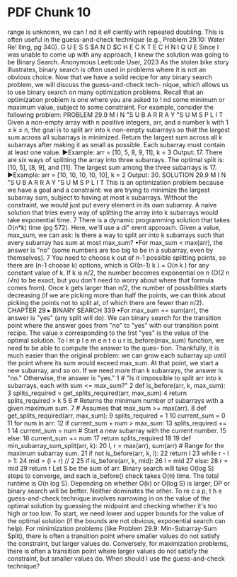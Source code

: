 # PDF Chunk 10

range is unknown, we can ! nd it e# ciently with repeated doubling. This is often useful in the guess-and-check technique (e.g., Problem 29.10: Water Re! lling, pg 340). G U E S S $A N D $C H E C K T E C H N I Q U E Since I was unable to come up with any approach, I knew the solution was going to be Binary Search. Anonymous Leetcode User, 2023 As the stolen bike story illustrates, binary search is often used in problems where it is not an obvious choice. Now that we have a solid recipe for any binary search problem, we will discuss the guess-and-check tech- nique, which allows us to use binary search on many optimization problems. Recall that an optimization problem is one where you are asked to ! nd some minimum or maximum value, subject to some constraint. For example, consider the following problem: PROBLEM 29.9 M I N "S U B A R R A Y "S U M S P L I T Given a non-empty array with n positive integers, arr, and a number k with 1 ≤ k ≤ n, the goal is to split arr into k non-empty subarrays so that the largest sum across all subarrays is minimized. Return the largest sum across all k subarrays after making it as small as possible. Each subarray must contain at least one value. ▶Example: arr = [10, 5, 8, 9, 11], k = 3 Output: 17. There are six ways of splitting the array into three subarrays. The optimal split is: [10, 5], [8, 9], and [11]. The largest sum among the three subarrays is 17. ▶Example: arr = [10, 10, 10, 10, 10], k = 2 Output: 30. SOLUTION 29.9 M I N "S U B A R R A Y "S U M S P L I T This is an optimization problem because we have a goal and a constraint: we are trying to minimize the largest subarray sum, subject to having at most k subarrays. Without the constraint, we would just put every element in its own subarray. A naive solution that tries every way of splitting the array into k subarrays would take exponential time. 7 There is a dynamic programming solution that takes O(n*k) time (pg 572). Here, we'll use a di" erent approach. Given a value, max_sum, we can ask: Is there a way to split arr into k subarrays such that every subarray has sum at most max_sum? •For max_sum < max(arr), the answer is "no" (some numbers are too big to be in a subarray, even by themselves). 7 You need to choose k out of n-1 possible splitting points, so there are (n-1 choose k) options, which is O((n-1) k ) = O(n k ) for any constant value of k. If k is n/2, the number becomes exponential on n (O(2 n /√n) to be exact, but you don't need to worry about where that formula comes from). Once k gets larger than n/2, the number of possibilities starts decreasing (if we are picking more than half the points, we can think about picking the points not to split at, of which there are fewer than n/2). CHAPTER 29 ▸ BINARY SEARCH 339 •For max_sum == sum(arr), the answer is "yes" (any split will do). We can binary search for the transition point where the answer goes from "no" to "yes" with our transition point recipe. The value x corresponding to the !rst "yes" is the value of the optimal solution. To i m p l e m e n t o u r is_before(max_sum) function, we need to be able to compute the answer to the ques- tion. Thankfully, it is much easier than the original problem: we can grow each subarray up until the point where its sum would exceed max_sum. At that point, we start a new subarray, and so on. If we need more than k subarrays, the answer is "no." Otherwise, the answer is "yes." 1 # "Is it impossible to split arr into k subarrays, each with sum <= max_sum?" 2 def is_before(arr, k, max_sum): 3 splits_required = get_splits_required(arr, max_sum) 4 return splits_required > k 5 6 # Returns the minimum number of subarrays with a given maximum sum. 7 # Assumes that max_sum >= max(arr). 8 def get_splits_required(arr, max_sum): 9 splits_required = 1 10 current_sum = 0 11 for num in arr: 12 if current_sum + num > max_sum: 13 splits_required += 1 14 current_sum = num # Start a new subarray with the current number. 15 else: 16 current_sum += num 17 return splits_required 18 19 def min_subarray_sum_split(arr, k): 20 l, r = max(arr), sum(arr) # Range for the maximum subarray sum. 21 if not is_before(arr, k, l): 22 return l 23 while r - l > 1: 24 mid = (l + r) // 2 25 if is_before(arr, k, mid): 26 l = mid 27 else: 28 r = mid 29 return r Let S be the sum of arr. Binary search will take O(log S) steps to converge, and each is_before() check takes O(n) time. The total runtime is O(n log S). Depending on whether O(k) or O(log S) is larger, DP or binary search will be better. Neither dominates the other. To re c a p, t h e guess-and-check technique involves narrowing in on the value of the optimal solution by guessing the midpoint and checking whether it's too high or too low. To start, we need lower and upper bounds for the value of the optimal solution (if the bounds are not obvious, exponential search can help). For minimization problems (like Problem 29.9: Min-Subarray-Sum Split), there is often a transition point where smaller values do not satisfy the constraint, but larger values do. Conversely, for maximization problems, there is often a transition point where larger values do not satisfy the constraint, but smaller values do. When should I use the guess-and-check technique?
